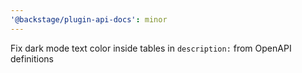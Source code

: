 ```yaml
---
'@backstage/plugin-api-docs': minor
---
```


Fix dark mode text color inside tables in `description:` from OpenAPI definitions
